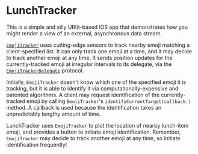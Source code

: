 # LunchTracker

This is a simple and silly UIKit-based iOS app that demonstrates how you might render a view of an external, asynchronous data stream.

[`EmojiTracker`](EmojiTracker.swift) uses cutting-edge sensors to track nearby emoji matching a client-specified list. It can only track one emoji at a time, and it may decide to track another emoji at any time. It sends position updates for the currently-tracked emoji at irregular intervals to its delegate, via the [`EmojiTrackerDelegate`](EmojiTrackerDelegate.swift) protocol.

Initially, `EmojiTracker` doesn't know which one of the specified emoji it is tracking, but it is able to identify it via computationally-expensive and patented algorithms. A client may request identification of the currently-tracked emoji by calling `EmojiTracker`'s `identifyCurrentTarget(callback:)` method. A callback is used because the identification takes an unpredictably lengthy amount of time.

LunchTracker uses `EmojiTracker` to plot the location of nearby lunch-item emoji, and provides a button to initiate emoji identification. Remember, `EmojiTracker` may decide to track another emoji at any time, so initiate identification frequently!
